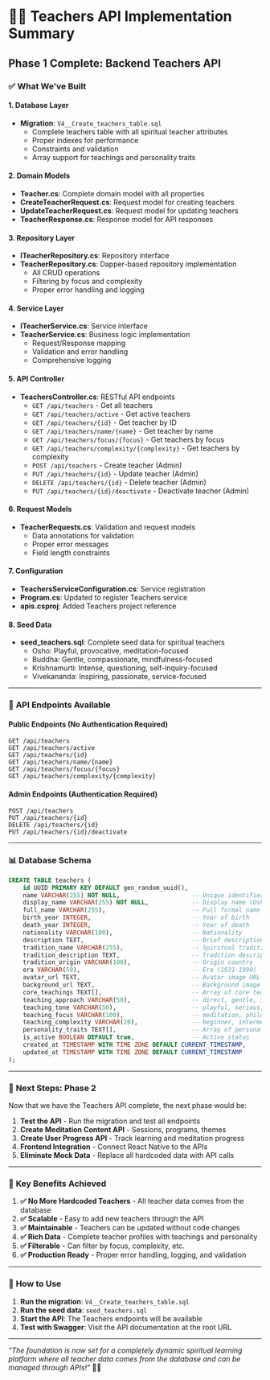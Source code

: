 # 🧘‍♂️ Teachers API Implementation Summary
## Phase 1 Complete: Backend Teachers API

### ✅ **What We've Built**

#### **1. Database Layer**
- **Migration**: `V4__Create_teachers_table.sql`
  - Complete teachers table with all spiritual teacher attributes
  - Proper indexes for performance
  - Constraints and validation
  - Array support for teachings and personality traits

#### **2. Domain Models**
- **Teacher.cs**: Complete domain model with all properties
- **CreateTeacherRequest.cs**: Request model for creating teachers
- **UpdateTeacherRequest.cs**: Request model for updating teachers
- **TeacherResponse.cs**: Response model for API responses

#### **3. Repository Layer**
- **ITeacherRepository.cs**: Repository interface
- **TeacherRepository.cs**: Dapper-based repository implementation
  - All CRUD operations
  - Filtering by focus and complexity
  - Proper error handling and logging

#### **4. Service Layer**
- **ITeacherService.cs**: Service interface
- **TeacherService.cs**: Business logic implementation
  - Request/Response mapping
  - Validation and error handling
  - Comprehensive logging

#### **5. API Controller**
- **TeachersController.cs**: RESTful API endpoints
  - `GET /api/teachers` - Get all teachers
  - `GET /api/teachers/active` - Get active teachers
  - `GET /api/teachers/{id}` - Get teacher by ID
  - `GET /api/teachers/name/{name}` - Get teacher by name
  - `GET /api/teachers/focus/{focus}` - Get teachers by focus
  - `GET /api/teachers/complexity/{complexity}` - Get teachers by complexity
  - `POST /api/teachers` - Create teacher (Admin)
  - `PUT /api/teachers/{id}` - Update teacher (Admin)
  - `DELETE /api/teachers/{id}` - Delete teacher (Admin)
  - `PUT /api/teachers/{id}/deactivate` - Deactivate teacher (Admin)

#### **6. Request Models**
- **TeacherRequests.cs**: Validation and request models
  - Data annotations for validation
  - Proper error messages
  - Field length constraints

#### **7. Configuration**
- **TeachersServiceConfiguration.cs**: Service registration
- **Program.cs**: Updated to register Teachers service
- **apis.csproj**: Added Teachers project reference

#### **8. Seed Data**
- **seed_teachers.sql**: Complete seed data for spiritual teachers
  - Osho: Playful, provocative, meditation-focused
  - Buddha: Gentle, compassionate, mindfulness-focused
  - Krishnamurti: Intense, questioning, self-inquiry-focused
  - Vivekananda: Inspiring, passionate, service-focused

---

### 🎯 **API Endpoints Available**

#### **Public Endpoints (No Authentication Required)**
```http
GET /api/teachers
GET /api/teachers/active
GET /api/teachers/{id}
GET /api/teachers/name/{name}
GET /api/teachers/focus/{focus}
GET /api/teachers/complexity/{complexity}
```

#### **Admin Endpoints (Authentication Required)**
```http
POST /api/teachers
PUT /api/teachers/{id}
DELETE /api/teachers/{id}
PUT /api/teachers/{id}/deactivate
```

---

### 📊 **Database Schema**

```sql
CREATE TABLE teachers (
    id UUID PRIMARY KEY DEFAULT gen_random_uuid(),
    name VARCHAR(255) NOT NULL,                    -- Unique identifier (osho, buddha, etc.)
    display_name VARCHAR(255) NOT NULL,            -- Display name (Osho, Buddha, etc.)
    full_name VARCHAR(255),                        -- Full formal name
    birth_year INTEGER,                            -- Year of birth
    death_year INTEGER,                            -- Year of death
    nationality VARCHAR(100),                      -- Nationality
    description TEXT,                              -- Brief description
    tradition_name VARCHAR(255),                   -- Spiritual tradition
    tradition_description TEXT,                    -- Tradition description
    tradition_origin VARCHAR(100),                 -- Origin country
    era VARCHAR(50),                               -- Era (1931-1990)
    avatar_url TEXT,                               -- Avatar image URL
    background_url TEXT,                           -- Background image URL
    core_teachings TEXT[],                         -- Array of core teachings
    teaching_approach VARCHAR(50),                 -- direct, gentle, inspiring
    teaching_tone VARCHAR(50),                     -- playful, serious, passionate
    teaching_focus VARCHAR(100),                   -- meditation, philosophy, service
    teaching_complexity VARCHAR(20),               -- beginner, intermediate, advanced
    personality_traits TEXT[],                     -- Array of personality traits
    is_active BOOLEAN DEFAULT true,                -- Active status
    created_at TIMESTAMP WITH TIME ZONE DEFAULT CURRENT_TIMESTAMP,
    updated_at TIMESTAMP WITH TIME ZONE DEFAULT CURRENT_TIMESTAMP
);
```

---

### 🚀 **Next Steps: Phase 2**

Now that we have the Teachers API complete, the next phase would be:

1. **Test the API** - Run the migration and test all endpoints
2. **Create Meditation Content API** - Sessions, programs, themes
3. **Create User Progress API** - Track learning and meditation progress
4. **Frontend Integration** - Connect React Native to the APIs
5. **Eliminate Mock Data** - Replace all hardcoded data with API calls

---

### 🎯 **Key Benefits Achieved**

1. **✅ No More Hardcoded Teachers** - All teacher data comes from the database
2. **✅ Scalable** - Easy to add new teachers through the API
3. **✅ Maintainable** - Teachers can be updated without code changes
4. **✅ Rich Data** - Complete teacher profiles with teachings and personality
5. **✅ Filterable** - Can filter by focus, complexity, etc.
6. **✅ Production Ready** - Proper error handling, logging, and validation

---

### 🔧 **How to Use**

1. **Run the migration**: `V4__Create_teachers_table.sql`
2. **Run the seed data**: `seed_teachers.sql`
3. **Start the API**: The Teachers endpoints will be available
4. **Test with Swagger**: Visit the API documentation at the root URL

---

*"The foundation is now set for a completely dynamic spiritual learning platform where all teacher data comes from the database and can be managed through APIs!"* 🧘‍♂️
